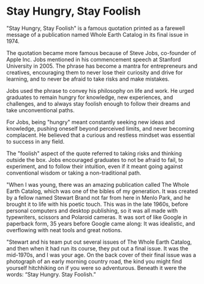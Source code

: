 # Stay Hungry, Stay Foolish

"Stay Hungry, Stay Foolish" is a famous quotation printed as a farewell message of a publication named Whole Earth Catalog in its final issue in 1974.

The quotation became more famous because of Steve Jobs, co-founder of Apple Inc. Jobs mentioned in his commencement speech at Stanford University in 2005. The phrase has become a mantra for entrepreneurs and creatives, encouraging them to never lose their curiosity and drive for learning, and to never be afraid to take risks and make mistakes.

Jobs used the phrase to convey his philosophy on life and work. He urged graduates to remain hungry for knowledge, new experiences, and challenges, and to always stay foolish enough to follow their dreams and take unconventional paths.

For Jobs, being "hungry" meant constantly seeking new ideas and knowledge, pushing oneself beyond perceived limits, and never becoming complacent. He believed that a curious and restless mindset was essential to success in any field.

The "foolish" aspect of the quote referred to taking risks and thinking outside the box. Jobs encouraged graduates to not be afraid to fail, to experiment, and to follow their intuition, even if it meant going against conventional wisdom or taking a non-traditional path.

"When I was young, there was an amazing publication called The Whole Earth Catalog, which was one of the bibles of my generation. It was created by a fellow named Stewart Brand not far from here in Menlo Park, and he brought it to life with his poetic touch. This was in the late 1960s, before personal computers and desktop publishing, so it was all made with typewriters, scissors and Polaroid cameras. It was sort of like Google in paperback form, 35 years before Google came along: It was idealistic, and overflowing with neat tools and great notions.

"Stewart and his team put out several issues of The Whole Earth Catalog, and then when it had run its course, they put out a final issue. It was the mid-1970s, and I was your age. On the back cover of their final issue was a photograph of an early morning country road, the kind you might find yourself hitchhiking on if you were so adventurous. Beneath it were the words: “Stay Hungry. Stay Foolish.”
